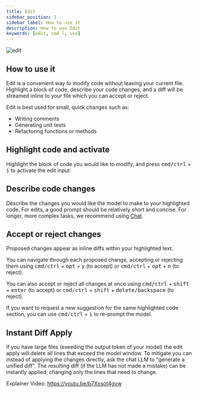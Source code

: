 ```yaml
---
title: Edit
sidebar_position: 1
sidebar_label: How to use it
description: How to use Edit
keywords: [edit, cmd l, use]
---
```


![edit](/img/edit.gif)

## How to use it

Edit is a convenient way to modify code without leaving your current file. Highlight a block of code, describe your code changes, and a diff will be streamed inline to your file which you can accept or reject.

Edit is best used for small, quick changes such as:

- Writing comments
- Generating unit tests
- Refactoring functions or methods

## Highlight code and activate

Highlight the block of code you would like to modify, and press <kbd>cmd/ctrl</kbd> + <kbd>i</kbd> to activate the edit input.

## Describe code changes

Describe the changes you would like the model to make to your highlighted code. For edits, a good prompt should be relatively short and concise. For longer, more complex tasks, we recommend using [Chat](../chat/how-to-use-it.md).

## Accept or reject changes

Proposed changes appear as inline diffs within your highlighted text.

You can navigate through each proposed change, accepting or rejecting them using <kbd>cmd/ctrl</kbd> + <kbd>opt</kbd> + <kbd>y</kbd> (to accept) or <kbd>cmd/ctrl</kbd> + <kbd>opt</kbd> + <kbd>n</kbd> (to reject).

You can also accept or reject all changes at once using <kbd>cmd/ctrl</kbd> + <kbd>shift</kbd> + <kbd>enter</kbd> (to accept) or <kbd>cmd/ctrl</kbd> + <kbd>shift</kbd> + <kbd>delete/backspace</kbd> (to reject).

If you want to request a new suggestion for the same highlighted code section, you can use <kbd>cmd/ctrl</kbd> + <kbd>i</kbd> to re-prompt the model.

## Instant Diff Apply

If you have large files (exeeding the output token of your model) the edit apply will delete all lines that exceed the model window. To mitigate you can instead of applying the changes directly, ask the chat LLM to "generate a unified diff".
The resulting diff (if the LLM has not made a mistake) can be instantly applied, changing only the lines that need to change.

Explainer Video: https://youtu.be/b7Xxsot4gyw